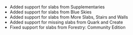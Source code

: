 - Added support for slabs from Supplementaries
- Added support for slabs from Blue Skies
- Added support for slabs from More Slabs, Stairs and Walls
- Added support for missing slabs from Quark and Create
- Fixed support for slabs from Forestry: Community Edition